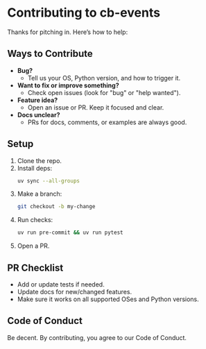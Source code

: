 # Contributing to cb-events

Thanks for pitching in. Here’s how to help:

## Ways to Contribute

- **Bug?**
  - Tell us your OS, Python version, and how to trigger it.
- **Want to fix or improve something?**
  - Check open issues (look for "bug" or "help wanted").
- **Feature idea?**
  - Open an issue or PR. Keep it focused and clear.
- **Docs unclear?**
  - PRs for docs, comments, or examples are always good.

## Setup

1. Clone the repo.
2. Install deps:
   ```bash
   uv sync --all-groups
   ```
3. Make a branch:
   ```bash
   git checkout -b my-change
   ```
4. Run checks:
   ```bash
   uv run pre-commit && uv run pytest
   ```
5. Open a PR.

## PR Checklist

- Add or update tests if needed.
- Update docs for new/changed features.
- Make sure it works on all supported OSes and Python versions.

## Code of Conduct

Be decent. By contributing, you agree to our Code of Conduct.

